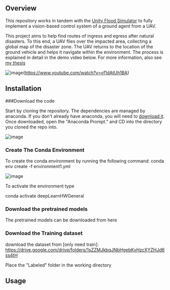 
## Overview


This repository works in tandem with the [Unity Flood Simulator](https://github.com/memeQueenPaulaDeen/UnityFloodSimulator) to fully implement a vision-based control system of a ground agent from a UAV.

This project aims to help find routes of ingress and egress after natural disasters. To this end, a UAV flies over the impacted area, collecting a global map of the disaster zone. The UAV returns to the location of the ground vehicle and helps it navigate within the environment. The process is explained in detail in the demo video below. For more information, also see [my thesis](https://vtechworks.lib.vt.edu/handle/10919/5534/browse?type=author&value=Wood%2C+Sami+Warren)

![image](https://user-images.githubusercontent.com/24756984/179283155-6de1eb02-fe18-46b7-ab03-f60a509887f3.png)(https://www.youtube.com/watch?v=vf1dAtUh1BA)



## Installation

###Download the code

Start by cloning the repository. The dependencies are managed by anaconda. If you don't already have anaconda, you will need to [download it](https://www.anaconda.com/). Once downloaded, open the "Anaconda Prompt." and CD into the directory you cloned the repo into. 

![image](https://user-images.githubusercontent.com/24756984/179303078-04087ee1-fec4-456b-8c87-1dae1dd9edc9.png)


### Create The Conda Environment

To create the conda environment by running the following command:
conda env create -f environment1.yml

![image](https://user-images.githubusercontent.com/24756984/179303316-874b6fe7-d225-455a-a947-aa03c610d14a.png)


To activate the environment type

conda activate deepLearnHWGeneral

### Download the pretrained models

The pretrained models can be downloaded from here

### Download the Training dataset

download the dataset from [only need train]:
https://drive.google.com/drive/folders/1sZZMJkbqJNbHgebKvHzcXYZHJd6ss4tH

Place the "Labeled" folder in the working directory


## Usage
